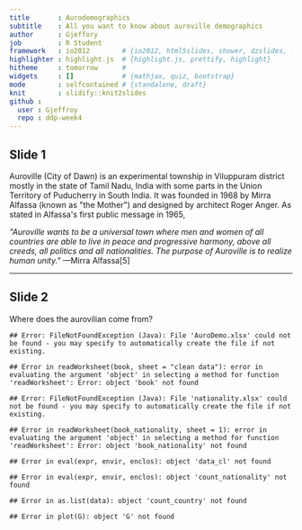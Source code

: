 ```yaml
---
title       : Aurodemographics
subtitle    : All you want to know about auroville demographics
author      : Gjeffory
job         : R Student
framework   : io2012        # {io2012, html5slides, shower, dzslides, ...}
highlighter : highlight.js  # {highlight.js, prettify, highlight}
hitheme     : tomorrow      # 
widgets     : []            # {mathjax, quiz, bootstrap}
mode        : selfcontained # {standalone, draft}
knit        : slidify::knit2slides
github : 
  user : Gjeffroy
  repo : ddp-week4
---
```



## Slide 1

Auroville (City of Dawn) is an experimental township in Viluppuram district mostly in the state of Tamil Nadu, India with some parts in the Union Territory of Puducherry in South India. It was founded in 1968 by Mirra Alfassa (known as "the Mother") and designed by architect Roger Anger. As stated in Alfassa's first public message in 1965,

*"Auroville wants to be a universal town where men and women of all countries are able to live in peace and progressive harmony, above all creeds, all politics and all nationalities. The purpose of Auroville is to realize human unity."*
  —Mirra Alfassa[5]

---




## Slide 2

Where does the aurovilian come from?


```
## Error: FileNotFoundException (Java): File 'AuroDemo.xlsx' could not be found - you may specify to automatically create the file if not existing.
```

```
## Error in readWorksheet(book, sheet = "clean data"): error in evaluating the argument 'object' in selecting a method for function 'readWorksheet': Error: object 'book' not found
```

```
## Error: FileNotFoundException (Java): File 'nationality.xlsx' could not be found - you may specify to automatically create the file if not existing.
```

```
## Error in readWorksheet(book_nationality, sheet = 1): error in evaluating the argument 'object' in selecting a method for function 'readWorksheet': Error: object 'book_nationality' not found
```

```
## Error in eval(expr, envir, enclos): object 'data_cl' not found
```

```
## Error in eval(expr, envir, enclos): object 'count_nationality' not found
```

```
## Error in as.list(data): object 'count_country' not found
```

```
## Error in plot(G): object 'G' not found
```






